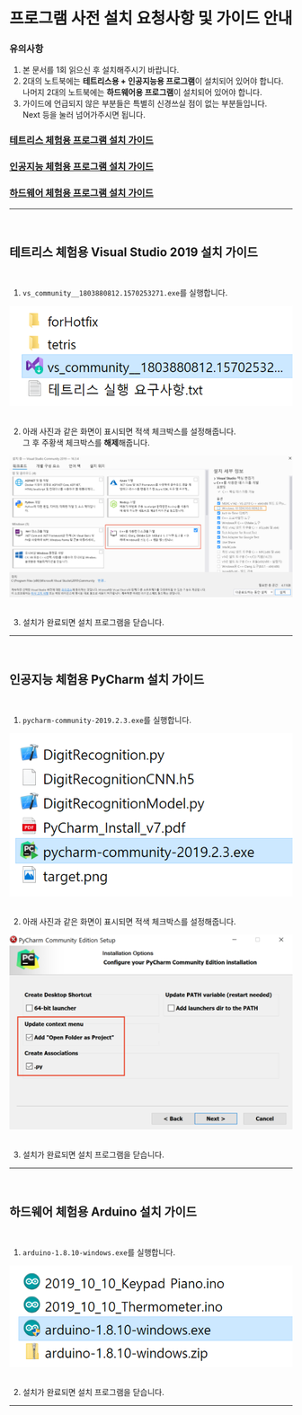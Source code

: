 # 프로그램 사전 설치 요청사항 및 가이드 안내

### 유의사항
1. 본 문서를 1회 읽으신 후 설치해주시기 바랍니다.
2. 2대의 노트북에는 <strong>테트리스용 + 인공지능용 프로그램</strong>이 설치되어 있어야 합니다.
<br>나머지 2대의 노트북에는 <strong>하드웨어용 프로그램</strong>이 설치되어 있어야 합니다.
3. 가이드에 언급되지 않은 부분들은 특별히 신경쓰실 점이 없는 부분들입니다.
<br>Next 등을 눌러 넘어가주시면 됩니다.


### <a href="#1_vs2019">테트리스 체험용 프로그램 설치 가이드</a><br>
### <a href="#2_pycharm">인공지능 체험용 프로그램 설치 가이드</a><br>
### <a href="#3_arduino">하드웨어 체험용 프로그램 설치 가이드</a><br>

---
<br>



## <a name="1_vs2019">테트리스 체험용 Visual Studio 2019 설치 가이드</a>
<br>

1. `vs_community__1803880812.1570253271.exe`를 실행합니다.

<img src="/request_src/vs2019_1.png"><br>
<br>

2. 아래 사진과 같은 화면이 표시되면 적색 체크박스를 설정해줍니다.
<br>그 후 주황색 체크박스를 <strong>해제</strong>해줍니다.

<img src="/request_src/vs2019_2.png"><br>
<br>

3. 설치가 완료되면 설치 프로그램을 닫습니다.

---
<br>



## <a name="2_pycharm">인공지능 체험용 PyCharm 설치 가이드</a>
<br>

1. `pycharm-community-2019.2.3.exe`를 실행합니다.

<img src="/request_src/pycharm_1.png"><br>
<br>

2. 아래 사진과 같은 화면이 표시되면 적색 체크박스를 설정해줍니다.

<img src="/request_src/pycharm_2.png"><br>
<br>

3. 설치가 완료되면 설치 프로그램을 닫습니다.

---
<br>



## <a name="3_arduino">하드웨어 체험용 Arduino 설치 가이드</a>
<br>

1.  `arduino-1.8.10-windows.exe`를 실행합니다.

<img src="/request_src/arduino_1.png"><br>
<br>

2. 설치가 완료되면 설치 프로그램을 닫습니다.

---
<br>
